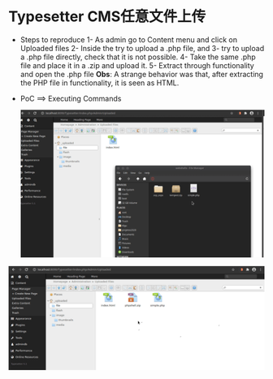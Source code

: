 # Typesetter CMS任意文件上传

- Steps to reproduce
    1- As admin go to Content menu and click on Uploaded files
    2- Inside the try to upload a .php file, and
    3- try to upload a .php file directly, check that it is not possible.
    4- Take the same .php file and place it in a .zip and upload it.
    5- Extract through functionality and open the .php file
    **Obs**: A strange behavior was that, after extracting the PHP file in functionality, it is seen as HTML.

- PoC
    ==> Executing Commands

    

    ![poc_01](.resource/Typesetter%20CMS%E4%BB%BB%E6%84%8F%E6%96%87%E4%BB%B6%E4%B8%8A%E4%BC%A0/media/93630451-7595a580-f9c0-11ea-9166-30d2ede2535a.gif)

![test](.resource/Typesetter%20CMS%E4%BB%BB%E6%84%8F%E6%96%87%E4%BB%B6%E4%B8%8A%E4%BC%A0/media/93628723-6d883680-f9bd-11ea-9d89-610565c43878.gif)